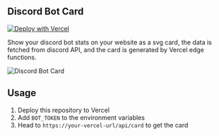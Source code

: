 ## Discord Bot Card

[![Deploy with Vercel](https://vercel.com/button)](https://vercel.com/new/clone?repository-url=https%3A%2F%2Fgithub.com%2Fkane50613%2Fdiscord-bot-card&env=BOT_TOKEN&demo-title=Yeecord%20Card&demo-url=http%3A%2F%2Fcard.yeecord.com%2Fapi%2Fcard)

Show your discord bot stats on your website as a svg card, the data is fetched from discord API, and the card is generated by Vercel edge functions.

![Discord Bot Card](https://discord-bot-profile-stats.vercel.app/api/stats)

## Usage

1. Deploy this repository to Vercel
2. Add `BOT_TOKEN` to the environment variables
3. Head to `https://your-vercel-url/api/card` to get the card
